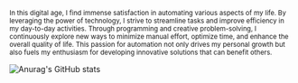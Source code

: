 
<sub>In this digital age, I find immense satisfaction in automating various aspects of my life. By leveraging the power of technology, I strive to streamline tasks and improve efficiency in my day-to-day activities. Through programming and creative problem-solving, I continuously explore new ways to minimize manual effort, optimize time, and enhance the overall quality of life. This passion for automation not only drives my personal growth but also fuels my enthusiasm for developing innovative solutions that can benefit others.</sub>


![Anurag's GitHub stats](https://github-readme-stats.vercel.app/api?username=christian305&show_icons=true&theme=ayu-mirage)
<!--
**christian305/christian305** is a ✨ _special_ ✨ repository because its `README.md` (this file) appears on your GitHub profile.

Here are some ideas to get you started:

- 🔭 I’m currently working on ...
- 🌱 I’m currently learning ...
- 👯 I’m looking to collaborate on ...
- 🤔 I’m looking for help with ...
- 💬 Ask me about ...
- 📫 How to reach me: ...
- 😄 Pronouns: ...
- ⚡ Fun fact: ...
-->

